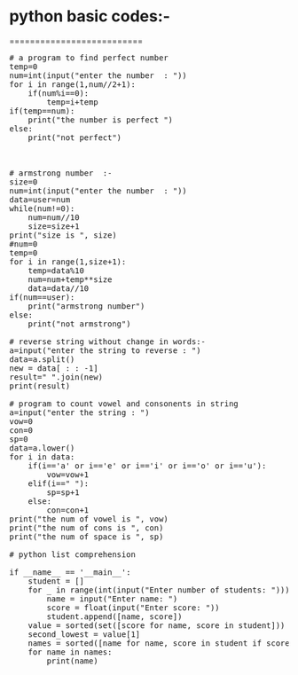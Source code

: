 # python basic codes:-
==========================
<pre>
# a program to find perfect number
temp=0  
num=int(input("enter the number  : "))  
for i in range(1,num//2+1):  
    if(num%i==0):  
        temp=i+temp  
if(temp==num):  
    print("the number is perfect ")  
else:  
    print("not perfect")



# armstrong number  :-
size=0  
num=int(input("enter the number  : "))  
data=user=num  
while(num!=0):  
    num=num//10  
    size=size+1  
print("size is ", size)  
#num=0  
temp=0  
for i in range(1,size+1):  
    temp=data%10  
    num=num+temp**size  
    data=data//10  
if(num==user):  
    print("armstrong number")  
else:  
    print("not armstrong")  
    
# reverse string without change in words:-
a=input("enter the string to reverse : ")  
data=a.split()  
new = data[ : : -1]  
result=" ".join(new)  
print(result)  

# program to count vowel and consonents in string
a=input("enter the string : ")  
vow=0  
con=0  
sp=0  
data=a.lower()  
for i in data:  
    if(i=='a' or i=='e' or i=='i' or i=='o' or i=='u'):  
        vow=vow+1  
    elif(i==" "):  
        sp=sp+1  
    else:  
        con=con+1  
print("the num of vowel is ", vow)  
print("the num of cons is ", con)  
print("the num of space is ", sp)

# python list comprehension

if __name__ == '__main__':  
    student = []  
    for _ in range(int(input("Enter number of students: "))):  
        name = input("Enter name: ")  
        score = float(input("Enter score: "))  
        student.append([name, score])  
    value = sorted(set([score for name, score in student]))  
    second_lowest = value[1]  
    names = sorted([name for name, score in student if score == second_lowest])  
    for name in names:  
        print(name)
</pre>



